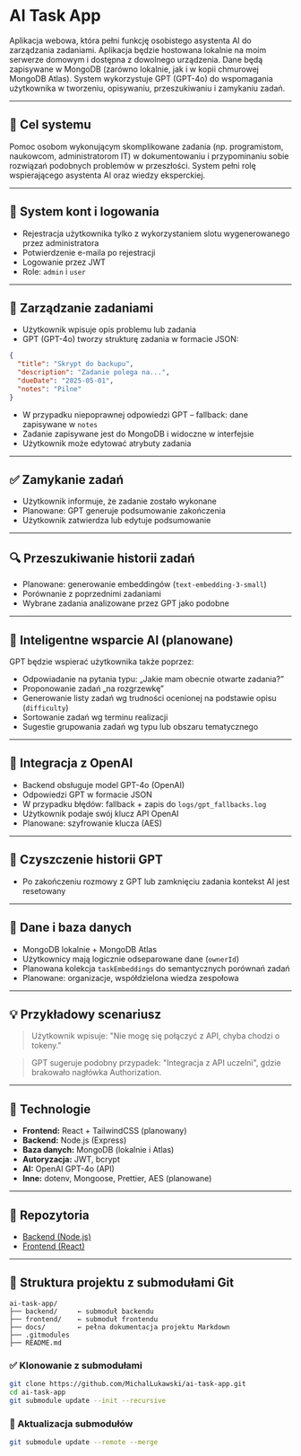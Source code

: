 # AI Task App

Aplikacja webowa, która pełni funkcję osobistego asystenta AI do zarządzania zadaniami. Aplikacja będzie hostowana lokalnie na moim serwerze domowym i dostępna z dowolnego urządzenia. Dane będą zapisywane w MongoDB (zarówno lokalnie, jak i w kopii chmurowej MongoDB Atlas). System wykorzystuje GPT (GPT-4o) do wspomagania użytkownika w tworzeniu, opisywaniu, przeszukiwaniu i zamykaniu zadań.

---

## 🎯 Cel systemu

Pomoc osobom wykonującym skomplikowane zadania (np. programistom, naukowcom, administratorom IT) w dokumentowaniu i przypominaniu sobie rozwiązań podobnych problemów w przeszłości. System pełni rolę wspierającego asystenta AI oraz wiedzy eksperckiej.

---

## 🔐 System kont i logowania

- Rejestracja użytkownika tylko z wykorzystaniem slotu wygenerowanego przez administratora
- Potwierdzenie e-maila po rejestracji
- Logowanie przez JWT
- Role: `admin` i `user`

---

## 📌 Zarządzanie zadaniami

- Użytkownik wpisuje opis problemu lub zadania
- GPT (GPT-4o) tworzy strukturę zadania w formacie JSON:
```json
{
  "title": "Skrypt do backupu",
  "description": "Zadanie polega na...",
  "dueDate": "2025-05-01",
  "notes": "Pilne"
}
```
- W przypadku niepoprawnej odpowiedzi GPT – fallback: dane zapisywane w `notes`
- Zadanie zapisywane jest do MongoDB i widoczne w interfejsie
- Użytkownik może edytować atrybuty zadania

---

## ✅ Zamykanie zadań

- Użytkownik informuje, że zadanie zostało wykonane
- Planowane: GPT generuje podsumowanie zakończenia
- Użytkownik zatwierdza lub edytuje podsumowanie

---

## 🔍 Przeszukiwanie historii zadań

- Planowane: generowanie embeddingów (`text-embedding-3-small`)
- Porównanie z poprzednimi zadaniami
- Wybrane zadania analizowane przez GPT jako podobne

---

## 💬 Inteligentne wsparcie AI (planowane)

GPT będzie wspierać użytkownika także poprzez:
- Odpowiadanie na pytania typu: „Jakie mam obecnie otwarte zadania?”
- Proponowanie zadań „na rozgrzewkę”
- Generowanie listy zadań wg trudności ocenionej na podstawie opisu (`difficulty`)
- Sortowanie zadań wg terminu realizacji
- Sugestie grupowania zadań wg typu lub obszaru tematycznego

---

## 🤖 Integracja z OpenAI

- Backend obsługuje model GPT-4o (OpenAI)
- Odpowiedzi GPT w formacie JSON
- W przypadku błędów: fallback + zapis do `logs/gpt_fallbacks.log`
- Użytkownik podaje swój klucz API OpenAI
- Planowane: szyfrowanie klucza (AES)

---

## 🧹 Czyszczenie historii GPT

- Po zakończeniu rozmowy z GPT lub zamknięciu zadania kontekst AI jest resetowany

---

## 🧠 Dane i baza danych

- MongoDB lokalnie + MongoDB Atlas
- Użytkownicy mają logicznie odseparowane dane (`ownerId`)
- Planowana kolekcja `taskEmbeddings` do semantycznych porównań zadań
- Planowane: organizacje, współdzielona wiedza zespołowa

---

## 💡 Przykładowy scenariusz

> Użytkownik wpisuje: "Nie mogę się połączyć z API, chyba chodzi o tokeny."

> GPT sugeruje podobny przypadek: "Integracja z API uczelni", gdzie brakowało nagłówka Authorization.

---

## 🧰 Technologie

- **Frontend:** React + TailwindCSS (planowany)
- **Backend:** Node.js (Express)
- **Baza danych:** MongoDB (lokalnie i Atlas)
- **Autoryzacja:** JWT, bcrypt
- **AI:** OpenAI GPT-4o (API)
- **Inne:** dotenv, Mongoose, Prettier, AES (planowane)

---

## 📁 Repozytoria

- [Backend (Node.js)](https://github.com/MichalLukawski/ai-task-app-backend)
- [Frontend (React)](https://github.com/MichalLukawski/ai-task-app-frontend)

---

## 🧩 Struktura projektu z submodułami Git

```
ai-task-app/
├── backend/     ← submoduł backendu
├── frontend/    ← submoduł frontendu
├── docs/        ← pełna dokumentacja projektu Markdown
├── .gitmodules
├── README.md
```

### ✅ Klonowanie z submodułami

```bash
git clone https://github.com/MichalLukawski/ai-task-app.git
cd ai-task-app
git submodule update --init --recursive
```

### 🔁 Aktualizacja submodułów

```bash
git submodule update --remote --merge
```
